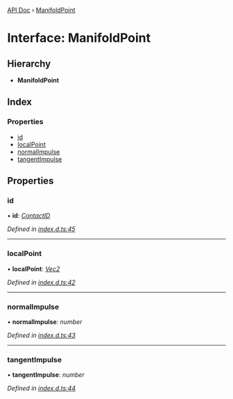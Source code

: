 [API Doc](../README.md) › [ManifoldPoint](manifoldpoint.md)

# Interface: ManifoldPoint

## Hierarchy

* **ManifoldPoint**

## Index

### Properties

* [id](manifoldpoint.md#id)
* [localPoint](manifoldpoint.md#localpoint)
* [normalImpulse](manifoldpoint.md#normalimpulse)
* [tangentImpulse](manifoldpoint.md#tangentimpulse)

## Properties

###  id

• **id**: *[ContactID](contactid.md)*

*Defined in [index.d.ts:45](https://github.com/shakiba/planck.js/blob/49dcd19/lib/index.d.ts#L45)*

___

###  localPoint

• **localPoint**: *[Vec2](vec2.md)*

*Defined in [index.d.ts:42](https://github.com/shakiba/planck.js/blob/49dcd19/lib/index.d.ts#L42)*

___

###  normalImpulse

• **normalImpulse**: *number*

*Defined in [index.d.ts:43](https://github.com/shakiba/planck.js/blob/49dcd19/lib/index.d.ts#L43)*

___

###  tangentImpulse

• **tangentImpulse**: *number*

*Defined in [index.d.ts:44](https://github.com/shakiba/planck.js/blob/49dcd19/lib/index.d.ts#L44)*

